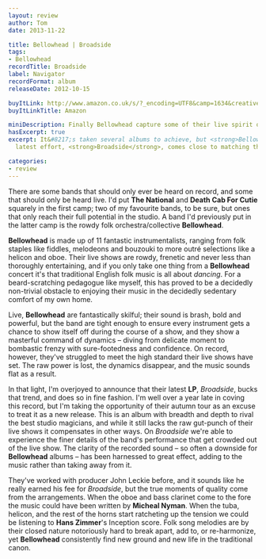 ```yaml
---
layout: review
author: Tom
date: 2013-11-22

title: Bellowhead | Broadside
tags:
- Bellowhead
recordTitle: Broadside
label: Navigator
recordFormat: album
releaseDate: 2012-10-15

buyItLink: http://www.amazon.co.uk/s/?_encoding=UTF8&camp=1634&creative=19450&field-keywords=bellowhead&linkCode=ur2&sprefix=bellow%2Caps%2C222&tag=eatebymons-21&url=search-alias%3Daps
buyItLinkTitle: Amazon

miniDescription: Finally Bellowhead capture some of their live spirit on a proper record. 
hasExcerpt: true
excerpt: It&#8217;s taken several albums to achieve, but <strong>Bellowhead</strong>&#8217;s
  latest effort, <strong>Broadside</strong>, comes close to matching their live show.

categories:
- review
---
```


There are some bands that should only ever be heard on record, and some that should only be heard live. I'd put **The National** and **Death Cab For Cutie** squarely in the first camp; two of my favourite bands, to be sure, but ones that only reach their full potential in the studio. A band I'd previously put in the latter camp is the rowdy folk orchestra/collective **Bellowhead**.

**Bellowhead** is made up of 11 fantastic instrumentalists, ranging from folk staples like fiddles, melodeons and bouzouki to more outré selections like a helicon and oboe. Their live shows are rowdy, frenetic and never less than thoroughly entertaining, and if you only take one thing from a **Bellowhead** concert it's that traditional English folk music is all about _dancing_. For a beard-scratching pedagogue like myself, this has proved to be a decidedly non-trivial obstacle to enjoying their music in the decidedly sedentary comfort of my own home.

Live, **Bellowhead** are fantastically skilful; their sound is brash, bold and powerful, but the band are tight enough to ensure every instrument gets a chance to show itself off during the course of a show, and they show a masterful command of dynamics – diving from delicate moment to bombastic frenzy with sure-footedness and confidence. On record, however, they've struggled to meet the high standard their live shows have set. The raw power is lost, the dynamics disappear, and the music sounds flat as a result.

In that light, I'm overjoyed to announce that their latest **LP**, *Broadside*, bucks that trend, and does so in fine fashion. I'm well over a year late in coving this record, but I'm taking the opportunity of their autumn tour as an excuse to treat it as a new release. This is an album with breadth and depth to rival the best studio magicians, and while it still lacks the raw gut-punch of their live shows it compensates in other ways. On *Broadside* we're able to experience the finer details of the band's performance that get crowded out of the live show. The clarity of the recorded sound – so often a downside for **Bellowhead** albums – has been harnessed to great effect, adding to the music rather than taking away from it.

They've worked with producer John Leckie before, and it sounds like he really earned his fee for *Broadside*, but the true moments of quality come from the arrangements. When the oboe and bass clarinet come to the fore the music could have been written by **Micheal Nyman**. When the tuba, helicon, and the rest of the horns start ratcheting up the tension we could be listening to **Hans Zimmer**'s Inception score. Folk song melodies are by their closed nature notoriously hard to break apart, add to, or re-harmonize, yet **Bellowhead** consistently find new ground and new life in the traditional canon.




